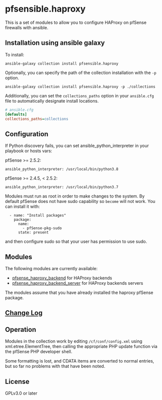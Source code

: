 # pfsensible.haproxy

This is a set of modules to allow you to configure HAProxy on pfSense firewalls with ansible.

## Installation using ansible galaxy

To install:

```
ansible-galaxy collection install pfsensible.haproxy
```

Optionally, you can specify the path of the collection installation with the `-p` option.

```
ansible-galaxy collection install pfsensible.haproxy -p ./collections
```

Additionally, you can set the `collections_paths` option in your `ansible.cfg` file to automatically designate install locations.

```ini
# ansible.cfg
[defaults]
collections_paths=collections
```

## Configuration

If Python discovery fails, you can set ansible_python_interpreter in your playbook or hosts vars:

pfSense >= 2.5.2:
```
ansible_python_interpreter: /usr/local/bin/python3.8
```
pfSense >= 2.4.5, < 2.5.2:
```
ansible_python_interpreter: /usr/local/bin/python3.7
```

Modules must run as root in order to make changes to the system.  By default pfSense does not have sudo capability so `become` will not work.  You can install it with:
```
  - name: "Install packages"
    package:
      name:
        - pfSense-pkg-sudo
      state: present
```
and then configure sudo so that your user has permission to use sudo.
## Modules
The following modules are currently available:

* [pfsense_haproxy_backend](https://github.com/pfsensible/haproxy/wiki/pfsense_haproxy_backend) for HAProxy backends
* [pfsense_haproxy_backend_server](https://github.com/pfsensible/haproxy/wiki/pfsense_haproxy_backend_server) for HAProxy backends servers

The modules assume that you have already installed the haproxy pfSense package.

## [Change Log](https://github.com/pfsensible/haproxy/blob/master/CHANGELOG.rst)

## Operation

Modules in the collection work by editing `/cf/conf/config.xml` using xml.etree.ElementTree, then
calling the appropriate PHP update function via the pfSense PHP developer shell.

Some formatting is lost, and CDATA items are converted to normal entries,
but so far no problems with that have been noted.

## License

GPLv3.0 or later
